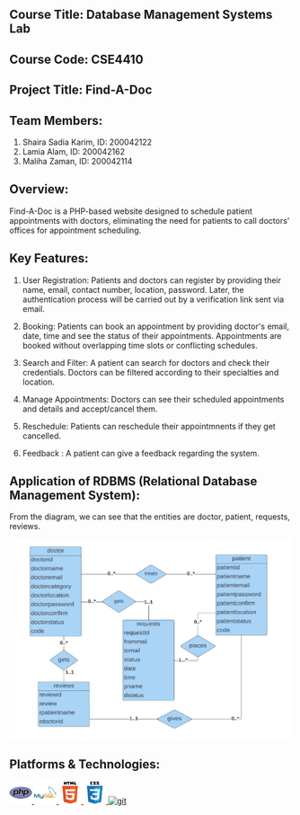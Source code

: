 ## Course Title: Database Management Systems Lab
## Course Code: CSE4410
## Project Title: Find-A-Doc

## Team Members:
1. Shaira Sadia Karim, ID: 200042122
2. Lamia Alam, ID: 200042162
3. Maliha Zaman, ID: 200042114
## Overview:
Find-A-Doc is a PHP-based website designed to schedule patient appointments with doctors, eliminating the need for patients to call doctors' offices for appointment scheduling.

## Key Features:
1. User Registration: Patients and doctors can register by providing their name, email, contact number, location, password. Later, the authentication process will be carried out by a verification link sent via email.
   
2. Booking: Patients can book an appointment by providing doctor's email, date, time and see the status of their appointments. Appointments are booked without overlapping time slots or conflicting schedules.

3. Search and Filter:
A patient can search for doctors and check their credentials. Doctors can be filtered according to their specialties and location.

5. Manage Appointments: Doctors can see their scheduled appointments and details and accept/cancel them.
   
6. Reschedule: Patients can reschedule their appointmnents if they get cancelled.

7. Feedback : A patient can give a feedback regarding the system. 


## Application of RDBMS (Relational Database Management System):

From the diagram, we can see that the entities are doctor, patient, requests, reviews. 

![Alt Text](erd.png)




## Platforms & Technologies:
<a href="https://www.php.net" target="_blank" rel="noreferrer"> <img src="https://raw.githubusercontent.com/devicons/devicon/master/icons/php/php-original.svg" alt="php" width="40" height="40"/> </a> <a href="https://www.mysql.com/" target="_blank" rel="noreferrer"> <img src="https://raw.githubusercontent.com/devicons/devicon/master/icons/mysql/mysql-original-wordmark.svg" alt="mysql" width="40" height="40"/> </a> <a href="https://www.w3.org/html/" target="_blank" rel="noreferrer"> <img src="https://raw.githubusercontent.com/devicons/devicon/master/icons/html5/html5-original-wordmark.svg" alt="html5" width="40" height="40"/> </a>
 <a href="https://www.w3schools.com/css/" target="_blank" rel="noreferrer"> <img src="https://raw.githubusercontent.com/devicons/devicon/master/icons/css3/css3-original-wordmark.svg" alt="css3" width="40" height="40"/> </a>
 <a href="https://git-scm.com/" target="_blank" rel="noreferrer"> <img src="https://www.vectorlogo.zone/logos/git-scm/git-scm-icon.svg" alt="git" width="40" height="40"/> </a>



 
